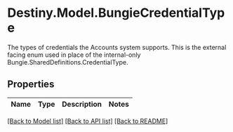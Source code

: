 # Destiny.Model.BungieCredentialType
The types of credentials the Accounts system supports. This is the external facing enum used in place of the internal-only Bungie.SharedDefinitions.CredentialType.

## Properties

Name | Type | Description | Notes
------------ | ------------- | ------------- | -------------

[[Back to Model list]](../README.md#documentation-for-models) [[Back to API list]](../README.md#documentation-for-api-endpoints) [[Back to README]](../README.md)

